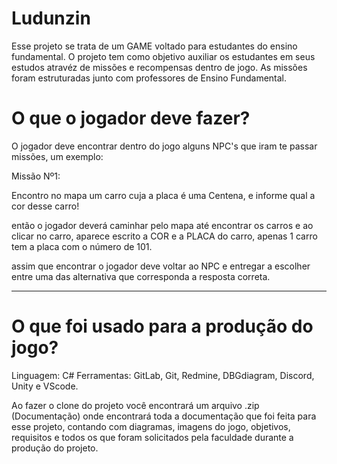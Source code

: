 # Ludunzin

Esse projeto se trata de um GAME voltado para estudantes do ensino fundamental. O projeto tem como objetivo auxiliar os estudantes em seus estudos atravéz de missões e recompensas dentro de jogo. As missões foram estruturadas junto com professores de Ensino Fundamental.

# O que o jogador deve fazer?

O jogador deve encontrar dentro do jogo alguns NPC's que iram te passar missões, um exemplo:

Missão Nº1:

Encontro no mapa um carro cuja a placa é uma Centena, e informe qual a cor desse carro!

então o jogador deverá caminhar pelo mapa até encontrar os carros e ao clicar no carro, aparece escrito a COR e a PLACA do carro, apenas 1 carro tem a placa com o número de 101. 

assim que encontrar o jogador deve voltar ao NPC e entregar a escolher entre uma das alternativa que corresponda a resposta correta.

------------------------------------------------------------------------------------------------------------------------------------------------------------------------

# O que foi usado para a produção do jogo?

Linguagem: C#
Ferramentas: GitLab, Git, Redmine, DBGdiagram, Discord, Unity e VScode.

Ao fazer o clone do projeto você encontrará um arquivo .zip (Documentação) onde encontrará toda a documentação que foi feita para esse projeto, contando com diagramas, imagens do jogo, objetivos, requisitos e todos os que foram solicitados pela faculdade durante a produção do projeto.
